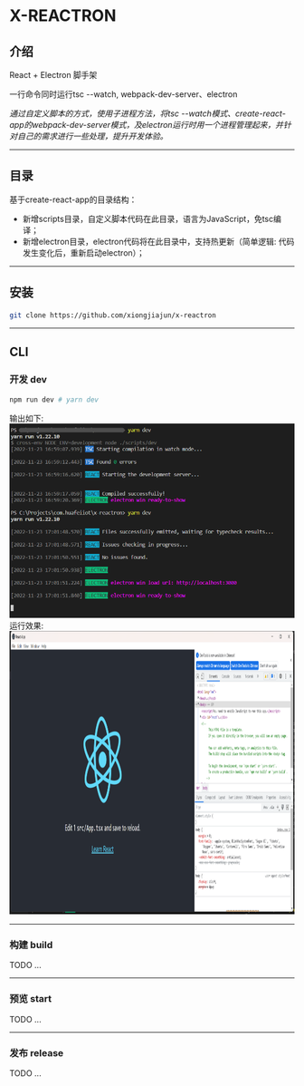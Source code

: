 # X-REACTRON

## 介绍
React + Electron 脚手架

一行命令同时运行tsc --watch, webpack-dev-server、electron
  
*通过自定义脚本的方式，使用子进程方法，将tsc --watch模式、create-react-app的webpack-dev-server模式，及electron运行时用一个进程管理起来，并针对自己的需求进行一些处理，提升开发体验。*

---
## 目录
基于create-react-app的目录结构：
* 新增scripts目录，自定义脚本代码在此目录，语言为JavaScript，免tsc编译；
* 新增electron目录，electron代码将在此目录中，支持热更新（简单逻辑: 代码发生变化后，重新启动electron）；
---

## 安装
```bash
git clone https://github.com/xiongjiajun/x-reactron
```
---

## CLI

### 开发 dev
```bash
npm run dev # yarn dev
```
<div>输出如下:</div>
<img src="./docs/images/dev-logs.png" width="898px" />

<div>运行效果:</div>
<img src="./docs/images/initial-react-electron.png" height="500px">


<br/>

---

### 构建 build
TODO ...

---
### 预览 start
TODO ...

---
### 发布 release
TODO ...
